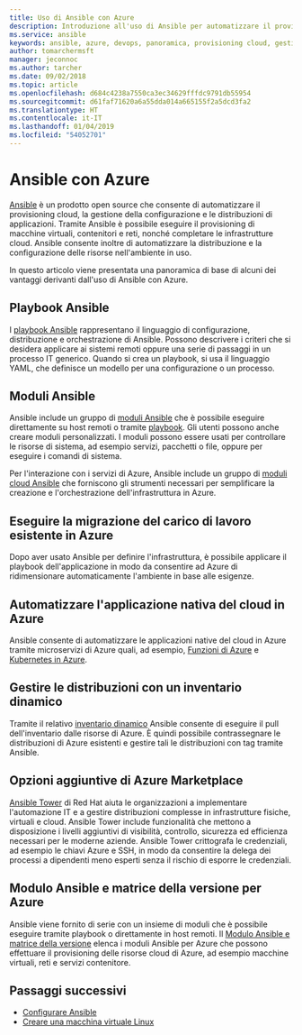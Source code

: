```yaml
---
title: Uso di Ansible con Azure
description: Introduzione all'uso di Ansible per automatizzare il provisioning cloud, la gestione della configurazione e le distribuzioni di applicazioni.
ms.service: ansible
keywords: ansible, azure, devops, panoramica, provisioning cloud, gestione della configurazione, distribuzione di applicazioni, moduli ansible, playbook ansible
author: tomarchermsft
manager: jeconnoc
ms.author: tarcher
ms.date: 09/02/2018
ms.topic: article
ms.openlocfilehash: d684c4238a7550ca3ec34629fffdc9791db55954
ms.sourcegitcommit: d61faf71620a6a55dda014a665155f2a5dcd3fa2
ms.translationtype: HT
ms.contentlocale: it-IT
ms.lasthandoff: 01/04/2019
ms.locfileid: "54052701"
---
```

# <a name="ansible-with-azure"></a>Ansible con Azure

[Ansible](https://www.ansible.com) è un prodotto open source che consente di automatizzare il provisioning cloud, la gestione della configurazione e le distribuzioni di applicazioni. Tramite Ansible è possibile eseguire il provisioning di macchine virtuali, contenitori e reti, nonché completare le infrastrutture cloud. Ansible consente inoltre di automatizzare la distribuzione e la configurazione delle risorse nell'ambiente in uso.

In questo articolo viene presentata una panoramica di base di alcuni dei vantaggi derivanti dall'uso di Ansible con Azure.

## <a name="ansible-playbooks"></a>Playbook Ansible

I [playbook Ansible](https://docs.ansible.com/ansible/latest/playbooks.html) rappresentano il linguaggio di configurazione, distribuzione e orchestrazione di Ansible. Possono descrivere i criteri che si desidera applicare ai sistemi remoti oppure una serie di passaggi in un processo IT generico. Quando si crea un playbook, si usa il linguaggio YAML, che definisce un modello per una configurazione o un processo.

## <a name="ansible-modules"></a>Moduli Ansible

Ansible include un gruppo di [moduli Ansible](https://docs.ansible.com/ansible/latest/modules_by_category.html) che è possibile eseguire direttamente su host remoti o tramite [playbook](https://docs.ansible.com/ansible/latest/playbooks.html). Gli utenti possono anche creare moduli personalizzati. I moduli possono essere usati per controllare le risorse di sistema, ad esempio servizi, pacchetti o file, oppure per eseguire i comandi di sistema.

Per l'interazione con i servizi di Azure, Ansible include un gruppo di [moduli cloud Ansible](https://docs.ansible.com/ansible/list_of_cloud_modules.html#azure) che forniscono gli strumenti necessari per semplificare la creazione e l'orchestrazione dell'infrastruttura in Azure. 

## <a name="migrate-existing-workload-to-azure"></a>Eseguire la migrazione del carico di lavoro esistente in Azure

Dopo aver usato Ansible per definire l'infrastruttura, è possibile applicare il playbook dell'applicazione in modo da consentire ad Azure di ridimensionare automaticamente l'ambiente in base alle esigenze. 

## <a name="automate-cloud-native-application-in-azure"></a>Automatizzare l'applicazione nativa del cloud in Azure

Ansible consente di automatizzare le applicazioni native del cloud in Azure tramite microservizi di Azure quali, ad esempio, [Funzioni di Azure](https://azure.microsoft.com//services/functions/) e [Kubernetes in Azure](https://azure.microsoft.com/services/container-service/kubernetes/).  

## <a name="manage-deployments-with-dynamic-inventory"></a>Gestire le distribuzioni con un inventario dinamico
Tramite il relativo [inventario dinamico](https://docs.ansible.com/ansible/intro_dynamic_inventory.html) Ansible consente di eseguire il pull dell'inventario dalle risorse di Azure. È quindi possibile contrassegnare le distribuzioni di Azure esistenti e gestire tali le distribuzioni con tag tramite Ansible.

## <a name="additional-azure-marketplace-options"></a>Opzioni aggiuntive di Azure Marketplace
[Ansible Tower](https://azuremarketplace.microsoft.com/marketplace/apps/redhat.ansible-tower) di Red Hat aiuta le organizzazioni a implementare l'automazione IT e a gestire distribuzioni complesse in infrastrutture fisiche, virtuali e cloud. Ansible Tower include funzionalità che mettono a disposizione i livelli aggiuntivi di visibilità, controllo, sicurezza ed efficienza necessari per le moderne aziende. Ansible Tower crittografa le credenziali, ad esempio le chiavi Azure e SSH, in modo da consentire la delega dei processi a dipendenti meno esperti senza il rischio di esporre le credenziali.

## <a name="ansible-module-and-version-matrix-for-azure"></a>Modulo Ansible e matrice della versione per Azure
Ansible viene fornito di serie con un insieme di moduli che è possibile eseguire tramite playbook o direttamente in host remoti.
Il [Modulo Ansible e matrice della versione](./ansible-matrix.md) elenca i moduli Ansible per Azure che possono effettuare il provisioning delle risorse cloud di Azure, ad esempio macchine virtuali, reti e servizi contenitore. 

## <a name="next-steps"></a>Passaggi successivi
- [Configurare Ansible](/azure/virtual-machines/linux/ansible-install-configure?toc=%2Fen-us%2Fazure%2Fansible%2Ftoc.json&bc=%2Fen-us%2Fazure%2Fbread%2Ftoc.json)
- [Creare una macchina virtuale Linux](/azure/virtual-machines/linux/ansible-create-vm?toc=%2Fen-us%2Fazure%2Fansible%2Ftoc.json&bc=%2Fen-us%2Fazure%2Fbread%2Ftoc.json)
